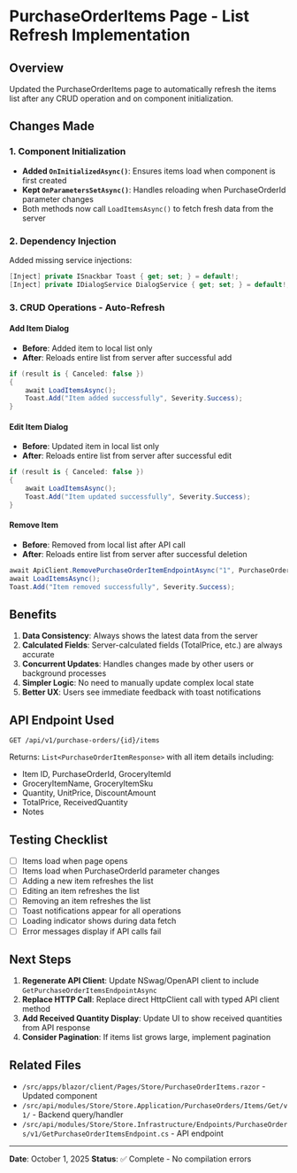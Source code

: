 # PurchaseOrderItems Page - List Refresh Implementation

## Overview
Updated the PurchaseOrderItems page to automatically refresh the items list after any CRUD operation and on component initialization.

## Changes Made

### 1. Component Initialization
- **Added `OnInitializedAsync()`**: Ensures items load when component is first created
- **Kept `OnParametersSetAsync()`**: Handles reloading when PurchaseOrderId parameter changes
- Both methods now call `LoadItemsAsync()` to fetch fresh data from the server

### 2. Dependency Injection
Added missing service injections:
```csharp
[Inject] private ISnackbar Toast { get; set; } = default!;
[Inject] private IDialogService DialogService { get; set; } = default!;
```

### 3. CRUD Operations - Auto-Refresh

#### Add Item Dialog
- **Before**: Added item to local list only
- **After**: Reloads entire list from server after successful add
```csharp
if (result is { Canceled: false })
{
    await LoadItemsAsync();
    Toast.Add("Item added successfully", Severity.Success);
}
```

#### Edit Item Dialog
- **Before**: Updated item in local list only
- **After**: Reloads entire list from server after successful edit
```csharp
if (result is { Canceled: false })
{
    await LoadItemsAsync();
    Toast.Add("Item updated successfully", Severity.Success);
}
```

#### Remove Item
- **Before**: Removed from local list after API call
- **After**: Reloads entire list from server after successful deletion
```csharp
await ApiClient.RemovePurchaseOrderItemEndpointAsync("1", PurchaseOrderId, item.GroceryItemId);
await LoadItemsAsync();
Toast.Add("Item removed successfully", Severity.Success);
```

## Benefits

1. **Data Consistency**: Always shows the latest data from the server
2. **Calculated Fields**: Server-calculated fields (TotalPrice, etc.) are always accurate
3. **Concurrent Updates**: Handles changes made by other users or background processes
4. **Simpler Logic**: No need to manually update complex local state
5. **Better UX**: Users see immediate feedback with toast notifications

## API Endpoint Used

```
GET /api/v1/purchase-orders/{id}/items
```

Returns: `List<PurchaseOrderItemResponse>` with all item details including:
- Item ID, PurchaseOrderId, GroceryItemId
- GroceryItemName, GroceryItemSku
- Quantity, UnitPrice, DiscountAmount
- TotalPrice, ReceivedQuantity
- Notes

## Testing Checklist

- [ ] Items load when page opens
- [ ] Items load when PurchaseOrderId parameter changes
- [ ] Adding a new item refreshes the list
- [ ] Editing an item refreshes the list
- [ ] Removing an item refreshes the list
- [ ] Toast notifications appear for all operations
- [ ] Loading indicator shows during data fetch
- [ ] Error messages display if API calls fail

## Next Steps

1. **Regenerate API Client**: Update NSwag/OpenAPI client to include `GetPurchaseOrderItemsEndpointAsync`
2. **Replace HTTP Call**: Replace direct HttpClient call with typed API client method
3. **Add Received Quantity Display**: Update UI to show received quantities from API response
4. **Consider Pagination**: If items list grows large, implement pagination

## Related Files

- `/src/apps/blazor/client/Pages/Store/PurchaseOrderItems.razor` - Updated component
- `/src/api/modules/Store/Store.Application/PurchaseOrders/Items/Get/v1/` - Backend query/handler
- `/src/api/modules/Store/Store.Infrastructure/Endpoints/PurchaseOrders/v1/GetPurchaseOrderItemsEndpoint.cs` - API endpoint

---
**Date**: October 1, 2025
**Status**: ✅ Complete - No compilation errors
